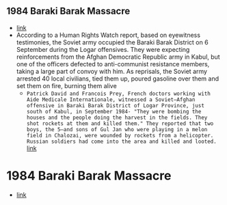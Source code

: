 ## 1984 Baraki Barak Massacre
- [link](https://en.wikipedia.org/wiki/Baraki_Barak_massacre)
- According to a Human Rights Watch report, based on eyewitness testimonies, the Soviet army occupied the Baraki Barak District on 6 September during the Logar offensives. They were expecting reinforcements from the Afghan Democratic Republic army in Kabul, but one of the officers defected to anti-communist resistance members, taking a large part of convoy with him. As reprisals, the Soviet army arrested 40 local civilians, tied them up, poured gasoline over them and set them on fire, burning them alive
    - `Patrick David and Francois Prey, French doctors working with Aide Medicale Internationale, witnessed a Soviet—Afghan offensive in Baraki Barak District of Logar Province, just south of Kabul, in September 1984- "They were bombing the houses and the people doing the harvest in the fields. They shot rockets at them and killed them." They reported that two boys, the 5—and sons of Gul Jan who were playing in a melon field in Chalozai, were wounded by rockets from a helicopter. Russian soldiers had come into the area and killed and looted.` [link](https://www.hrw.org/reports/1984/afghan1284.pdf)

# 1984 Baraki Barak Massacre
- [link](https://en.wikipedia.org/wiki/Baraki_Barak_massacre)